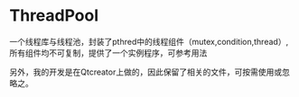 # ThreadPool

一个线程库与线程池，封装了pthred中的线程组件（mutex,condition,thread）,所有组件均不可复制，提供了一个实例程序，可参考用法

另外，我的开发是在Qtcreator上做的，因此保留了相关的文件，可按需使用或忽略之。

